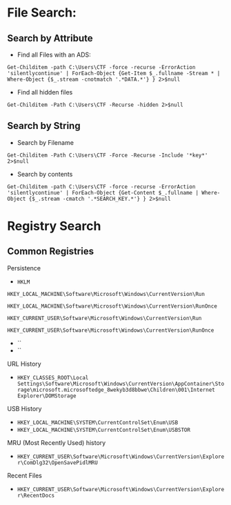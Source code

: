 # File Search:



## Search by Attribute
- Find all Files with an ADS:
```
Get-Childitem -path C:\Users\CTF -force -recurse -ErrorAction 'silentlycontinue' | ForEach-Object {Get-Item $_.fullname -Stream * | Where-Object {$_.stream -cnotmatch '.*DATA.*'} } 2>$null
```
- Find all hidden files
```
Get-Childitem -Path C:\Users\CTF -Recurse -hidden 2>$null
```

## Search by String
- Search by Filename
```
Get-Childitem -Path C:\Users\CTF -Force -Recurse -Include '*key*' 2>$null
```
- Search by contents
```
Get-Childitem -path C:\Users\CTF -force -recurse -ErrorAction 'silentlycontinue' | ForEach-Object {Get-Content $_.fullname | Where-Object {$_.stream -cmatch '.*SEARCH_KEY.*'} } 2>$null
```

# Registry Search

## Common Registries

Persistence
- `HKLM`
```
HKEY_LOCAL_MACHINE\Software\Microsoft\Windows\CurrentVersion\Run
```
```
HKEY_LOCAL_MACHINE\Software\Microsoft\Windows\CurrentVersion\RunOnce
```
```
HKEY_CURRENT_USER\Software\Microsoft\Windows\CurrentVersion\Run
```

```
HKEY_CURRENT_USER\Software\Microsoft\Windows\CurrentVersion\RunOnce
```
  - ``
  - ``

URL History
- ```HKEY_CLASSES_ROOT\Local Settings\Software\Microsoft\Windows\CurrentVersion\AppContainer\Storage\microsoft.microsoftedge_8wekyb3d8bbwe\Children\001\Internet Explorer\DOMStorage```

USB History
- `HKEY_LOCAL_MACHINE\SYSTEM\CurrentControlSet\Enum\USB`
- `HKEY_LOCAL_MACHINE\SYSTEM\CurrentControlSet\Enum\USBSTOR`

MRU (Most Recently Used) history
- `HKEY_CURRENT_USER\Software\Microsoft\Windows\CurrentVersion\Explorer\ComDlg32\OpenSavePidlMRU`

Recent Files
- `HKEY_CURRENT_USER\Software\Microsoft\Windows\CurrentVersion\Explorer\RecentDocs`
